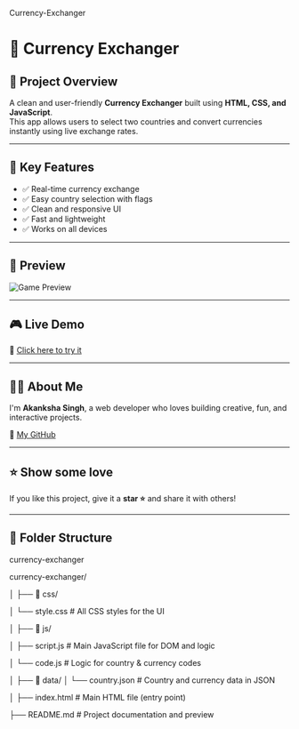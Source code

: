 Currency-Exchanger

# 💱 Currency Exchanger

## 📌 Project Overview
A clean and user-friendly **Currency Exchanger** built using **HTML, CSS, and JavaScript**.  
This app allows users to select two countries and convert currencies instantly using live exchange rates.

---

## 🌟 Key Features
- ✅ Real-time currency exchange
- ✅ Easy country selection with flags
- ✅ Clean and responsive UI
- ✅ Fast and lightweight
- ✅ Works on all devices

---

  ## 📸 Preview

![Game Preview](https://media.giphy.com/media/JIX9t2j0ZTN9S/giphy.gif)

---


## 🎮 Live Demo
🔗 [Click here to try it](https://currency-akanksha.netlify.app/)

---

## 🙋‍♀️ About Me

I'm **Akanksha Singh**, a web developer who loves building creative, fun, and interactive projects.

🔗 [My GitHub](https://github.com/akanksha726)

---

## ⭐ Show some love

If you like this project, give it a **star ⭐** and share it with others!

---

## 📂 Folder Structure

currency-exchanger

currency-exchanger/

│
├── 📁 css/

│   └── style.css           # All CSS styles for the UI

│
├── 📁 js/

│   ├── script.js           # Main JavaScript file for DOM and logic

│   └── code.js             # Logic for country & currency codes

│
├── 📁 data/
│   └── country.json        # Country and currency data in JSON

│
├── index.html              # Main HTML file (entry point)

├── README.md               # Project documentation and preview
